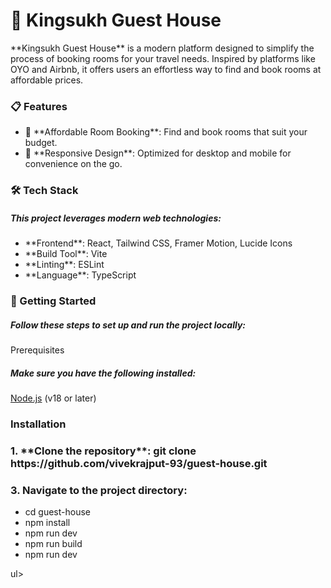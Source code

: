 <h1>🌟 Kingsukh Guest House</h1>
<p>**Kingsukh Guest House** is a modern platform designed to simplify the process of booking rooms for your travel needs. Inspired by platforms like OYO and Airbnb, it offers users an effortless way to find and book rooms at affordable prices.</p>

<h3>📋 Features</h3>

<ul>
  <li>🏨 **Affordable Room Booking**: Find and book rooms that suit your budget.</li>
  <li>📱 **Responsive Design**: Optimized for desktop and mobile for convenience on the go.</li>
</ul>

<h3> 🛠️ Tech Stack</h3>

<h5>This project leverages modern web technologies:</h5>

<ul>
  <li>**Frontend**: React, Tailwind CSS, Framer Motion, Lucide Icons</li>
  <li>**Build Tool**: Vite</li>
  <li>**Linting**: ESLint</li>
  <li>**Language**: TypeScript</li>
</ul>

<h3>🚀 Getting Started</h3>

<h5>Follow these steps to set up and run the project locally:</h5>
<p>Prerequisites</p>

<h5>Make sure you have the following installed:</h5>

<span>[Node.js](https://nodejs.org/) (v18 or later)</span>


<h3>Installation</h3>

<h3>1. **Clone the repository**:</span>
<span>git clone https://github.com/vivekrajput-93/guest-house.git</span>

<h3>3. Navigate to the project directory:</h3>
<ul>
<li>cd guest-house</li>
<li>npm install</li>
<li>npm run dev</li>
<li>npm run build</li>
<li>npm run dev</li>
</ul>ul>

